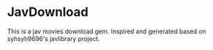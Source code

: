 # JavDownload
This is a jav movies download gem. Inspired and generated based on syhsyh9696's javlibrary project.


